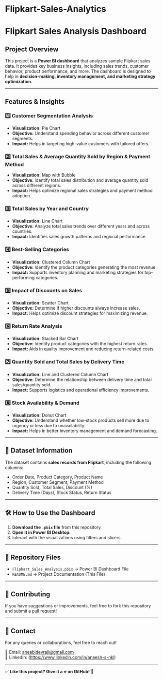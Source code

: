 # Flipkart-Sales-Analytics
# Flipkart Sales Analysis Dashboard

## Project Overview
This project is a **Power BI dashboard** that analyzes sample Flipkart sales data. It provides key business insights, including sales trends, customer behavior, product performance, and more. The dashboard is designed to help in **decision-making, inventory management, and marketing strategy optimization**.

---

## Features & Insights

### **1️⃣ Customer Segmentation Analysis**
- **Visualization:** Pie Chart
- **Objective:** Understand spending behavior across different customer segments.
- **Impact:** Helps in targeting high-value customers with tailored offers.

### **2️⃣ Total Sales & Average Quantity Sold by Region & Payment Method**
- **Visualization:** Map with Bubble
- **Objective:** Identify total sales distribution and average quantity sold across different regions.
- **Impact:** Helps optimize regional sales strategies and payment method adoption.

### **3️⃣ Total Sales by Year and Country**
- **Visualization:** Line Chart
- **Objective:** Analyze total sales trends over different years and across countries.
- **Impact:** Identifies sales growth patterns and regional performance.

### **4️⃣ Best-Selling Categories**
- **Visualization:** Clustered Column Chart
- **Objective:** Identify the product categories generating the most revenue.
- **Impact:** Supports inventory planning and marketing strategies for top-performing categories.

### **5️⃣ Impact of Discounts on Sales**
- **Visualization:** Scatter Chart
- **Objective:** Determine if higher discounts always increase sales.
- **Impact:** Helps optimize discount strategies for maximizing revenue.

### **6️⃣ Return Rate Analysis**
- **Visualization:** Stacked Bar Chart
- **Objective:** Identify product categories with the highest return rates.
- **Impact:** Aids in quality improvement and reducing return-related costs.

### **7️⃣ Quantity Sold and Total Sales by Delivery Time**
- **Visualization:** Line and Clustered Column Chart
- **Objective:** Determine the relationship between delivery time and total sales/quantity sold.
- **Impact:** Supports logistics and operational efficiency improvements.

### **8️⃣ Stock Availability & Demand**
- **Visualization:** Donut Chart
- **Objective:** Understand whether low-stock products sell more due to urgency or less due to unavailability.
- **Impact:** Helps in better inventory management and demand forecasting.

---

## 📂 Dataset Information
The dataset contains **sales records from Flipkart**, including the following columns:
- Order Date, Product Category, Product Name
- Region, Customer Segment, Payment Method
- Quantity Sold, Total Sales, Discount (%)
- Delivery Time (Days), Stock Status, Return Status

---

## 🛠️ How to Use the Dashboard
1. **Download the `.pbix` file** from this repository.
2. **Open it in Power BI Desktop**.
3. Interact with the visualizations using filters and slicers.

---

## 🔗 Repository Files
- `Flipkart_Sales_Analysis.pbix` → Power BI Dashboard File
- `README.md` → Project Documentation (This File)

---

## 🤝 Contributing
If you have suggestions or improvements, feel free to fork this repository and submit a pull request!

---

## 📧 Contact
For any queries or collaborations, feel free to reach out!

📩 Email: aneabidevraji@gmail.com  
🔗 LinkedIn: (https://www.linkedin.com/in/aneesh-s-nkl)  

---

✅ **Like this project? Give it a ⭐ on GitHub!** 🎉
